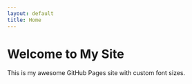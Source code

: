 ```yaml
---
layout: default
title: Home
---
```


# Welcome to My Site

This is my awesome GitHub Pages site with custom font sizes.
